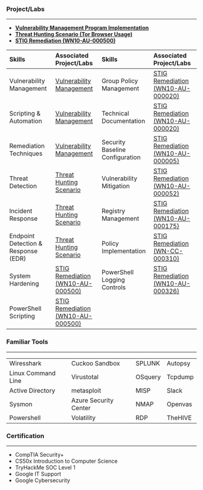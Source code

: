### Project/Labs 
* * *

- **[Vulnerability Management Program Implementation](https://github.com/Alexander-Palomares/Project-Vulnerability-Management)**
- **[Threat Hunting Scenario (Tor Browser Usage)](https://github.com/Alexander-Palomares/Threat-Hunting-Scenario-Tor/tree/main)**
- **[STIG Remediation (WN10-AU-000500)](https://github.com/Alexander-Palomares/GitHub-Portfolio/blob/main/STIGS/WN10-AU-000500.ps1)**

| Skills             | Associated Project/Labs | Skills | Associated Project/Labs |
|:-------------------|:------------------------|:-------------------|:------------------------|
|Vulnerability Management|[Vulnerability Management](https://github.com/Alexander-Palomares/Project-Vulnerability-Management)| Group Policy Management | [STIG Remediation (WN10-AU-000020)](https://github.com/Alexander-Palomares/GitHub-Portfolio/blob/main/STIGS/WN10-AC-000020) |
|Scripting & Automation|[Vulnerability Management](https://github.com/Alexander-Palomares/Project-Vulnerability-Management)| Technical Documentation | [STIG Remediation (WN10-AU-000020)](https://github.com/Alexander-Palomares/GitHub-Portfolio/blob/main/STIGS/WN10-AC-000020) |
|Remediation Techniques|[Vulnerability Management](https://github.com/Alexander-Palomares/Project-Vulnerability-Management)| Security Baseline Configuration| [STIG Remediation (WN10-AU-000005)](https://github.com/Alexander-Palomares/GitHub-Portfolio/blob/main/STIGS/WN10-CC-000005.ps1) |
|Threat Detection|[Threat Hunting Scenario](https://github.com/Alexander-Palomares/Threat-Hunting-Scenario-Tor/tree/main)| Vulnerability Mitigation | [STIG Remediation (WN10-AU-000052)](https://github.com/Alexander-Palomares/GitHub-Portfolio/blob/main/STIGS/WN10-CC-000052.ps1) |
|Incident Response|[Threat Hunting Scenario](https://github.com/Alexander-Palomares/Threat-Hunting-Scenario-Tor/tree/main)| Registry Management | [STIG Remediation (WN10-AU-000175)](https://github.com/Alexander-Palomares/GitHub-Portfolio/blob/main/STIGS/WN10-CC-000175.ps1) |
|Endpoint Detection & Response (EDR)|[Threat Hunting Scenario](https://github.com/Alexander-Palomares/Threat-Hunting-Scenario-Tor/tree/main)| Policy Implementation | [STIG Remediation (WN-CC-000310)](https://github.com/Alexander-Palomares/GitHub-Portfolio/blob/main/STIGS/WN10-CC-000310.ps1)
|System Hardening|[STIG Remediation (WN10-AU-000500)](https://github.com/Alexander-Palomares/GitHub-Portfolio/blob/main/STIGS/WN10-AU-000500.ps1)| PowerShell Logging Controls | [STIG Remediation (WN10-AU-000326)](https://github.com/Alexander-Palomares/GitHub-Portfolio/blob/main/STIGS/WN10-CC-000326.ps1)|
|PowerShell Scripting|[STIG Remediation (WN10-AU-000500)](https://github.com/Alexander-Palomares/GitHub-Portfolio/blob/main/STIGS/WN10-AU-000500.ps1)|


### Familiar Tools
* * *

|                    |                       |         |         |
|:-------------------|:----------------------|:--------|:--------|
| Wiresshark         | Cuckoo Sandbox        | SPLUNK  | Autopsy |
| Linux Command Line | Virustotal            | OSquery | Tcpdump |
| Active Directory   | metasploit            | MISP    | Slack   |
| Sysmon             | Azure Security Center | NMAP    | Openvas |
| Powershell         | Volatility            | RDP     | TheHIVE |

### Certification
* * * 

*   CompTIA Security+
*   CS50x Introduction to Computer Science
*   TryHackMe SOC Level 1
*   Google IT Support
*   Google Cybersecurity 
